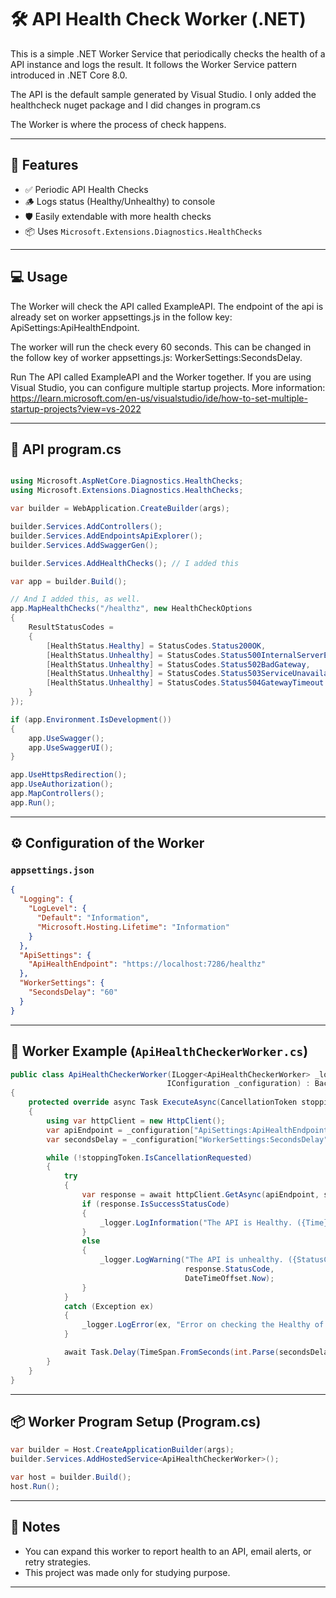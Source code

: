 # 🛠️ API Health Check Worker (.NET)

This is a simple .NET Worker Service that periodically checks the health of a API instance and logs the result. 
It follows the Worker Service pattern introduced in .NET Core 8.0.

The API is the default sample generated by Visual Studio. I only added the healthcheck nuget package
and I did changes in program.cs

The Worker is where the process of check happens.

---

## 🚀 Features

- ✅ Periodic API Health Checks  
- 🪵 Logs status (Healthy/Unhealthy) to console  
- 🛡️ Easily extendable with more health checks  
- 📦 Uses `Microsoft.Extensions.Diagnostics.HealthChecks`

---

## 💻 Usage

The Worker will check the API called ExampleAPI. The endpoint of the api is already set
on worker appsettings.js in the follow key: ApiSettings:ApiHealthEndpoint.

The worker will run the check every 60 seconds. This can be changed in the follow key of worker appsettings.js: WorkerSettings:SecondsDelay.

Run The API called ExampleAPI and the Worker together.
If you are using Visual Studio, you can configure multiple startup projects.
More information: https://learn.microsoft.com/en-us/visualstudio/ide/how-to-set-multiple-startup-projects?view=vs-2022

---

## 🔁 API program.cs
```csharp

using Microsoft.AspNetCore.Diagnostics.HealthChecks;
using Microsoft.Extensions.Diagnostics.HealthChecks;

var builder = WebApplication.CreateBuilder(args);

builder.Services.AddControllers();
builder.Services.AddEndpointsApiExplorer();
builder.Services.AddSwaggerGen();

builder.Services.AddHealthChecks(); // I added this

var app = builder.Build();

// And I added this, as well.
app.MapHealthChecks("/healthz", new HealthCheckOptions
{
    ResultStatusCodes =
    {
        [HealthStatus.Healthy] = StatusCodes.Status200OK,
        [HealthStatus.Unhealthy] = StatusCodes.Status500InternalServerError,
        [HealthStatus.Unhealthy] = StatusCodes.Status502BadGateway,
        [HealthStatus.Unhealthy] = StatusCodes.Status503ServiceUnavailable,
        [HealthStatus.Unhealthy] = StatusCodes.Status504GatewayTimeout
    }
});

if (app.Environment.IsDevelopment())
{
    app.UseSwagger();
    app.UseSwaggerUI();
}

app.UseHttpsRedirection();
app.UseAuthorization();
app.MapControllers();
app.Run();
```
---

## ⚙️ Configuration of the Worker

### `appsettings.json`

```json
{
  "Logging": {
    "LogLevel": {
      "Default": "Information",
      "Microsoft.Hosting.Lifetime": "Information"
    }
  },
  "ApiSettings": {
    "ApiHealthEndpoint": "https://localhost:7286/healthz"
  },
  "WorkerSettings": {
    "SecondsDelay": "60"
  }
}
```


---
## 🔁 Worker Example (`ApiHealthCheckerWorker.cs`)

```csharp
public class ApiHealthCheckerWorker(ILogger<ApiHealthCheckerWorker> _logger,
                                   IConfiguration _configuration) : BackgroundService
{
    protected override async Task ExecuteAsync(CancellationToken stoppingToken)
    {
        using var httpClient = new HttpClient();
        var apiEndpoint = _configuration["ApiSettings:ApiHealthEndpoint"];
        var secondsDelay = _configuration["WorkerSettings:SecondsDelay"];

        while (!stoppingToken.IsCancellationRequested)
        {
            try
            {
                var response = await httpClient.GetAsync(apiEndpoint, stoppingToken);
                if (response.IsSuccessStatusCode)
                {
                    _logger.LogInformation("The API is Healthy. ({Time})", DateTimeOffset.Now);
                }
                else
                {
                    _logger.LogWarning("The API is unhealthy. ({StatusCode}) ({Time})",
                                       response.StatusCode,
                                       DateTimeOffset.Now);
                }
            }
            catch (Exception ex)
            {
                _logger.LogError(ex, "Error on checking the Healthy of the API ({Time})", DateTimeOffset.Now);
            }

            await Task.Delay(TimeSpan.FromSeconds(int.Parse(secondsDelay!)), stoppingToken);
        }
    }
}
```

---

## 📦 Worker Program Setup (Program.cs)

```csharp
var builder = Host.CreateApplicationBuilder(args);
builder.Services.AddHostedService<ApiHealthCheckerWorker>();

var host = builder.Build();
host.Run();
```

---

## 📌 Notes

- You can expand this worker to report health to an API, email alerts, or retry strategies.
- This project was made only for studying purpose.

---
